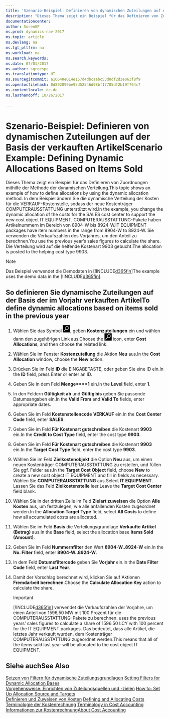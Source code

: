 ```yaml
---
title: 'Szenario-Beispiel: Definieren von dynamischen Zuteilungen auf der Basis der verkauften Artikel'
description: "Dieses Thema zeigt ein Beispiel für das Definieren von Zuordnungen mithilfe der Methode der dynamischen Verteilung. In dem Beispiel ändern Sie die dynamische Verteilung der Kosten für die VERKAUF-Kostenstelle, sodass der neue Kostenträger COMPUTERAUSSTATTUNG unterstützt wird. COMPUTERAUSSTATTUNG-Pakete haben Artikelnummern im Bereich von 8904-W bis 8924-W. Sie verwenden die Verkaufszahlen des Vorjahres, um den Anteil zu berechnen. Die Verteilung wird auf die helfende Kostenart 9903 gebucht."
documentationcenter: 
author: SorenGP
ms.prod: dynamics-nav-2017
ms.topic: article
ms.devlang: na
ms.tgt_pltfrm: na
ms.workload: na
ms.search.keywords: 
ms.date: 07/01/2017
ms.author: sgroespe
ms.translationtype: HT
ms.sourcegitcommit: a16640e014e157d4dbcaabc53d0df2d3e063f8f9
ms.openlocfilehash: 0d892099be95d52546d98bf17705df2b19f764c7
ms.contentlocale: de-de
ms.lasthandoff: 10/26/2017

---
```

# <a name="scenario-example-defining-dynamic-allocations-based-on-items-sold"></a><span data-ttu-id="468ac-107">Szenario-Beispiel: Definieren von dynamischen Zuteilungen auf der Basis der verkauften Artikel</span><span class="sxs-lookup"><span data-stu-id="468ac-107">Scenario Example: Defining Dynamic Allocations Based on Items Sold</span></span>
<span data-ttu-id="468ac-108">Dieses Thema zeigt ein Beispiel für das Definieren von Zuordnungen mithilfe der Methode der dynamischen Verteilung.</span><span class="sxs-lookup"><span data-stu-id="468ac-108">This topic shows an example of how to define allocations by using the dynamic allocation method.</span></span> <span data-ttu-id="468ac-109">In dem Beispiel ändern Sie die dynamische Verteilung der Kosten für die VERKAUF-Kostenstelle, sodass der neue Kostenträger COMPUTERAUSSTATTUNG unterstützt wird.</span><span class="sxs-lookup"><span data-stu-id="468ac-109">In the example, you change the dynamic allocation of the costs for the SALES cost center to support the new cost object IT EQUIPMENT.</span></span> <span data-ttu-id="468ac-110">COMPUTERAUSSTATTUNG-Pakete haben Artikelnummern im Bereich von 8904-W bis 8924-W.</span><span class="sxs-lookup"><span data-stu-id="468ac-110">IT EQUIPMENT packages have item numbers in the range from 8904-W to 8924-W.</span></span> <span data-ttu-id="468ac-111">Sie verwenden die Verkaufszahlen des Vorjahres, um den Anteil zu berechnen.</span><span class="sxs-lookup"><span data-stu-id="468ac-111">You use the previous year’s sales figures to calculate the share.</span></span> <span data-ttu-id="468ac-112">Die Verteilung wird auf die helfende Kostenart 9903 gebucht.</span><span class="sxs-lookup"><span data-stu-id="468ac-112">The allocation is posted to the helping cost type 9903.</span></span>  

> [!NOTE]  
>  <span data-ttu-id="468ac-113">Das Beispiel verwendet die Demodaten in [!INCLUDE[d365fin](includes/d365fin_md.md)]</span><span class="sxs-lookup"><span data-stu-id="468ac-113">The example uses the demo data in the [!INCLUDE[d365fin](includes/d365fin_md.md)].</span></span>  

## <a name="to-define-dynamic-allocations-based-on-items-sold-in-the-previous-year"></a><span data-ttu-id="468ac-114">So definieren Sie dynamische Zuteilungen auf der Basis der im Vorjahr verkauften Artikel</span><span class="sxs-lookup"><span data-stu-id="468ac-114">To define dynamic allocations based on items sold in the previous year</span></span>  

1.  <span data-ttu-id="468ac-115">Wählen Sie das Symbol ![Nach Seite oder Bericht suchen](media/ui-search/search_small.png "Symbol Nach Seite oder Bericht suchen"), geben **Kostenzuteilungen** ein und wählen dann den zugehörigen Link aus.</span><span class="sxs-lookup"><span data-stu-id="468ac-115">Choose the ![Search for Page or Report](media/ui-search/search_small.png "Search for Page or Report icon") icon, enter **Cost Allocations**, and then choose the related link.</span></span>  
2.  <span data-ttu-id="468ac-116">Wählen Sie im Fenster **Kostenzuteilung** die Aktion **Neu** aus.</span><span class="sxs-lookup"><span data-stu-id="468ac-116">In the **Cost Allocation** window, choose the **New** action.</span></span>  
3.  <span data-ttu-id="468ac-117">Drücken Sie im Feld **ID** die EINGABETASTE, oder geben Sie eine ID ein.</span><span class="sxs-lookup"><span data-stu-id="468ac-117">In the **ID** field, press Enter or enter an ID.</span></span>  
4.  <span data-ttu-id="468ac-118">Geben Sie in dem Feld **Menge****1** ein.</span><span class="sxs-lookup"><span data-stu-id="468ac-118">In the **Level** field, enter **1**.</span></span>  
5.  <span data-ttu-id="468ac-119">In den Feldern **Gültigkeit ab** und **Gültig bis** geben Sie passende Datumsangaben ein.</span><span class="sxs-lookup"><span data-stu-id="468ac-119">In the **Valid From** and **Valid To** fields, enter appropriate dates.</span></span>  
6.  <span data-ttu-id="468ac-120">Geben Sie im Feld **Kostenstellencode** **VERKAUF** ein.</span><span class="sxs-lookup"><span data-stu-id="468ac-120">In the **Cost Center Code** field, enter **SALES**.</span></span>  
7.  <span data-ttu-id="468ac-121">Geben Sie im Feld **Für Kostenart gutschreiben** die Kostenart **9903** ein.</span><span class="sxs-lookup"><span data-stu-id="468ac-121">In the **Credit to Cost Type** field, enter the cost type **9903**.</span></span>  
8.  <span data-ttu-id="468ac-122">Geben Sie im Feld **Für Kostenart gutschreiben** die Kostenart **9903** ein.</span><span class="sxs-lookup"><span data-stu-id="468ac-122">In the **Target Cost Type** field, enter the cost type **9903**.</span></span>  
9. <span data-ttu-id="468ac-123">Wählen Sie im Feld **Zielkostenobjekt** die Option **Neu** aus, um einen neuen Kostenträger COMPUTERAUSSTATTUNG zu erstellen, und füllen Sie ggf. Felder aus.</span><span class="sxs-lookup"><span data-stu-id="468ac-123">In the **Target Cost Object** field, choose **New** to create a new cost object IT EQUIPMENT and fill in fields as necessary.</span></span> <span data-ttu-id="468ac-124">Wählen Sie **COMPUTERAUSSTATTUNG** aus.</span><span class="sxs-lookup"><span data-stu-id="468ac-124">Select **IT EQUIPMENT**.</span></span> <span data-ttu-id="468ac-125">Lassen Sie das Feld **Zielkostenstelle** leer.</span><span class="sxs-lookup"><span data-stu-id="468ac-125">Leave the **Target Cost Center** field blank.</span></span>  
10. <span data-ttu-id="468ac-126">Wählen Sie in der dritten Zeile im Feld **Zielart zuweisen** die Option **Alle Kosten** aus, um festzulegen, wie alle anfallenden Kosten zugeordnet werden.</span><span class="sxs-lookup"><span data-stu-id="468ac-126">In the **Allocation Target Type** field, select **All Costs** to define how all accumulated costs are allocated.</span></span>  
11. <span data-ttu-id="468ac-127">Wählen Sie im Feld **Basis** die Verteilungsgrundlage **Verkaufte Artikel (Betrag)** aus.</span><span class="sxs-lookup"><span data-stu-id="468ac-127">In the **Base** field, select the allocation base **Items Sold (Amount)**.</span></span>  
12. <span data-ttu-id="468ac-128">Geben Sie im Feld **Nummernfilter** den Wert **8904-W..8924-W** ein.</span><span class="sxs-lookup"><span data-stu-id="468ac-128">In the **No. Filter** field, enter **8904-W..8924-W**.</span></span>  
13. <span data-ttu-id="468ac-129">In dem Feld **Datumsfiltercode** geben Sie **Vorjahr** ein.</span><span class="sxs-lookup"><span data-stu-id="468ac-129">In the **Date Filter Code** field, enter **Last Year**.</span></span>  
14. <span data-ttu-id="468ac-130">Damit der Vorschlag berechnet wird, klicken Sie auf  Aktionen **Fremdarbeit berechnen**.</span><span class="sxs-lookup"><span data-stu-id="468ac-130">Choose the **Calculate Allocation Key** action to calculate the share.</span></span>  

    > [!IMPORTANT]  
    >  [!INCLUDE[d365fin](includes/d365fin_md.md)]<span data-ttu-id="468ac-131"> verwendet die Verkaufszahlen der Vorjahre, um einen Anteil von 1596,50 MW mit 100 Prozent für die COMPUTERAUSSTATTUNG-Pakete zu berechnen.</span><span class="sxs-lookup"><span data-stu-id="468ac-131"> uses the previous years’ sales figures to calculate a share of 1596.50 LCY with 100 percent for the IT EQUIPMENT packages.</span></span> <span data-ttu-id="468ac-132">Das bedeutet, dass alle Artikel, die letztes Jahr verkauft wurden, dem Kostenträger COMPUTERAUSSTATTUNG zugeordnet werden.</span><span class="sxs-lookup"><span data-stu-id="468ac-132">This means that all of the items sold last year will be allocated to the cost object IT EQUIPMENT.</span></span>  

## <a name="see-also"></a><span data-ttu-id="468ac-133">Siehe auch</span><span class="sxs-lookup"><span data-stu-id="468ac-133">See Also</span></span>  
 <span data-ttu-id="468ac-134">[Setzen von Filtern für dynamische Zuteilungsgrundlagen](finance-setting-filters-for-dynamic-allocation-bases.md) </span><span class="sxs-lookup"><span data-stu-id="468ac-134">[Setting Filters for Dynamic Allocation Bases](finance-setting-filters-for-dynamic-allocation-bases.md) </span></span>  
 <span data-ttu-id="468ac-135">[Vorgehensweise: Einrichten von Zuteilungsquellen und -zielen](finance-how-to-set-up-allocation-source-and-targets.md) </span><span class="sxs-lookup"><span data-stu-id="468ac-135">[How to: Set Up Allocation Source and Targets](finance-how-to-set-up-allocation-source-and-targets.md) </span></span>  
 <span data-ttu-id="468ac-136">[Definieren und Zuweisen von Kosten](finance-define-and-allocate-costs.md) </span><span class="sxs-lookup"><span data-stu-id="468ac-136">[Defining and Allocating Costs](finance-define-and-allocate-costs.md) </span></span>  
 <span data-ttu-id="468ac-137">[Terminologie der Kostenrechnung](finance-terminology-in-cost-accounting.md) </span><span class="sxs-lookup"><span data-stu-id="468ac-137">[Terminology in Cost Accounting](finance-terminology-in-cost-accounting.md) </span></span>  
 [<span data-ttu-id="468ac-138">Informationen zur Kostenrechnung</span><span class="sxs-lookup"><span data-stu-id="468ac-138">About Cost Accounting</span></span>](finance-about-cost-accounting.md)

